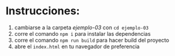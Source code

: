 # Instrucciones:

1. cambiarse a la carpeta *ejemplo-03* con `cd ejemplo-03`
2. corre el comando `npm i` para instalar las dependencias
3. corre el comando `npm run build` para hacer build del proyecto
4. abre el `index.html` en tu navegador de preferencia
